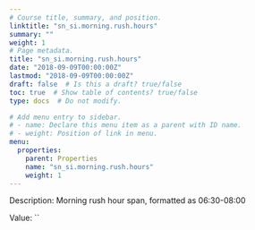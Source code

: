 ```yaml
---
# Course title, summary, and position.
linktitle: "sn_si.morning.rush.hours"
summary: ""
weight: 1
# Page metadata.
title: "sn_si.morning.rush.hours"
date: "2018-09-09T00:00:00Z"
lastmod: "2018-09-09T00:00:00Z"
draft: false  # Is this a draft? true/false
toc: true  # Show table of contents? true/false
type: docs  # Do not modify.

# Add menu entry to sidebar.
# - name: Declare this menu item as a parent with ID name.
# - weight: Position of link in menu.
menu:
  properties:
    parent: Properties
    name: "sn_si.morning.rush.hours"
    weight: 1
---
```


Description: Morning rush hour span, formatted as 06:30-08:00


Value: ``
